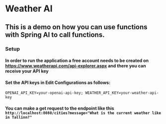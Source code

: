 # Weather AI

## This is a demo on how you can use functions with Spring AI to call functions.

### Setup
#### In order to run the application a free account needs to be created on https://www.weatherapi.com/api-explorer.aspx and there you can receive your API key
#### Set the API keys in Edit Configurations as follows: 
`OPENAI_API_KEY=your-openai-api-key; WEATHER_API_KEY=your-weather-api-key`

#### You can make a get request to the endpoint like this `http://localhost:8080/cities?message="What is the current weather like in Tallinn?"`